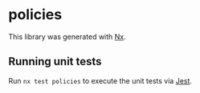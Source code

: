 # policies

This library was generated with [Nx](https://nx.dev).

## Running unit tests

Run `nx test policies` to execute the unit tests via [Jest](https://jestjs.io).
